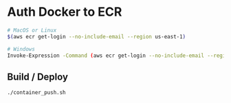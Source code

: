 # Auth Docker to ECR

```bash
# MacOS or Linux
$(aws ecr get-login --no-include-email --region us-east-1)

# Windows
Invoke-Expression -Command (aws ecr get-login --no-include-email --region us-east-1)
```

## Build / Deploy

```bash
./container_push.sh
```
